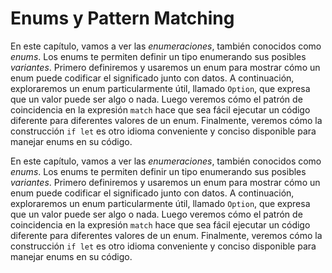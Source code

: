 # Enums y Pattern Matching

En este capítulo, vamos a ver las *enumeraciones*, también conocidos como
*enums*. Los enums te permiten definir un tipo enumerando sus posibles
*variantes*. Primero definiremos y usaremos un enum para mostrar cómo un
enum puede codificar el significado junto con datos. A continuación,
exploraremos un enum particularmente útil, llamado `Option`, que
expresa que un valor puede ser algo o nada. Luego veremos cómo el
patrón de coincidencia en la expresión `match` hace que sea fácil
ejecutar un código diferente para diferentes valores de un enum.
Finalmente, veremos cómo la construcción `if let` es otro idioma
conveniente y conciso disponible para manejar enums en su código.

En este capítulo, vamos a ver las *enumeraciones*, también conocidos como 
*enums*. Los enums te permiten definir un tipo enumerando sus posibles 
*variantes*. Primero definiremos y usaremos un enum para mostrar cómo un 
enum puede codificar el significado junto con datos. A continuación, 
exploraremos un enum particularmente útil, llamado `Option`, que
expresa que un valor puede ser algo o nada. Luego veremos cómo el 
patrón de coincidencia en la expresión `match` hace que sea fácil 
ejecutar un código diferente para diferentes valores de un enum. 
Finalmente, veremos cómo la construcción `if let` es otro idioma 
conveniente y conciso disponible para manejar enums en su código.

